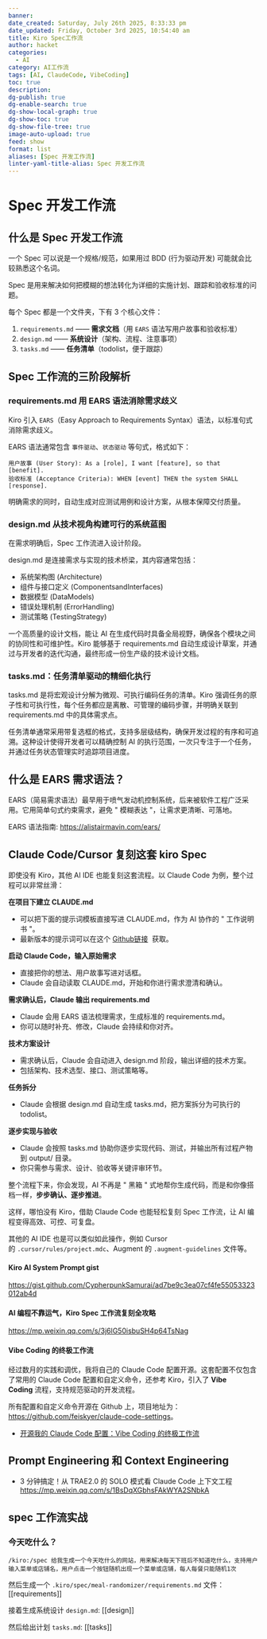 ```yaml
---
banner:
date_created: Saturday, July 26th 2025, 8:33:33 pm
date_updated: Friday, October 3rd 2025, 10:54:40 am
title: Kiro Spec工作流
author: hacket
categories:
  - AI
category: AI工作流
tags: [AI, ClaudeCode, VibeCoding]
toc: true
description:
dg-publish: true
dg-enable-search: true
dg-show-local-graph: true
dg-show-toc: true
dg-show-file-tree: true
image-auto-upload: true
feed: show
format: list
aliases: [Spec 开发工作流]
linter-yaml-title-alias: Spec 开发工作流
---
```


# Spec 开发工作流

## 什么是 Spec 开发工作流

一个 Spec 可以说是一个规格/规范，如果用过 BDD (行为驱动开发) 可能就会比较熟悉这个名词。

Spec 是用来解决如何把模糊的想法转化为详细的实施计划、跟踪和验收标准的问题。

每个 Spec 都是一个文件夹，下有 3 个核心文件：

1. `requirements.md` —— **需求文档**（用 `EARS` 语法写用户故事和验收标准）
2. `design.md` —— **系统设计**（架构、流程、注意事项）
3. `tasks.md` —— **任务清单**（todolist，便于跟踪）

## Spec 工作流的三阶段解析

### requirements.md 用 EARS 语法消除需求歧义

Kiro 引入 `EARS`（Easy Approach to Requirements Syntax）语法，以标准句式消除需求歧义。

EARS 语法通常包含 `事件驱动`、`状态驱动` 等句式，格式如下：

```
用户故事 (User Story): As a [role], I want [feature], so that [benefit].
验收标准 (Acceptance Criteria): WHEN [event] THEN the system SHALL [response].
```

明确需求的同时，自动生成对应测试用例和设计方案，从根本保障交付质量。

### design.md 从技术视角构建可行的系统蓝图

在需求明确后，Spec 工作流进入设计阶段。

design.md 是连接需求与实现的技术桥梁，其内容通常包括：

- 系统架构图 (Architecture)
- 组件与接口定义 (ComponentsandInterfaces)
- 数据模型 (DataModels)
- 错误处理机制 (ErrorHandling)
- 测试策略 (TestingStrategy)

一个高质量的设计文档，能让 AI 在生成代码时具备全局视野，确保各个模块之间的协同性和可维护性。Kiro 能够基于 requirements.md 自动生成设计草案，并通过与开发者的迭代沟通，最终形成一份生产级的技术设计文档。

### tasks.md：任务清单驱动的精细化执行

tasks.md 是将宏观设计分解为微观、可执行编码任务的清单。Kiro 强调任务的原子性和可执行性，每个任务都应是离散、可管理的编码步骤，并明确关联到 requirements.md 中的具体需求点。

任务清单通常采用带复选框的格式，支持多层级结构，确保开发过程的有序和可追溯。这种设计使得开发者可以精确控制 AI 的执行范围，一次只专注于一个任务，并通过任务状态管理实时追踪项目进度。

## 什么是 EARS 需求语法？

EARS（简易需求语法）最早用于喷气发动机控制系统，后来被软件工程广泛采用。它用简单句式约束需求，避免 " 模糊表达 "，让需求更清晰、可落地。

EARS 语法指南: <https://alistairmavin.com/ears/>

## Claude Code/Cursor 复刻这套 kiro Spec  

即使没有 Kiro，其他 AI IDE 也能复刻这套流程。以 Claude Code 为例，整个过程可以非常丝滑：

**在项目下建立 CLAUDE.md**
- 可以把下面的提示词模板直接写进 CLAUDE.md，作为 AI 协作的 " 工作说明书 "。
- 最新版本的提示词可以在这个 [Github链接](https://github.com/TencentCloudBase/CloudBase-AI-ToolKit/blob/main/config/.cursor/rules/cloudbase-rules.mdc#L21C1-L59C12)  获取。

**启动 Claude Code，输入原始需求**
- 直接把你的想法、用户故事写进对话框。
- Claude 会自动读取 CLAUDE.md，开始和你进行需求澄清和确认。

**需求确认后，Claude 输出 requirements.md**
- Claude 会用 EARS 语法梳理需求，生成标准的 requirements.md。
- 你可以随时补充、修改，Claude 会持续和你对齐。

**技术方案设计**
- 需求确认后，Claude 会自动进入 design.md 阶段，输出详细的技术方案。
- 包括架构、技术选型、接口、测试策略等。

**任务拆分**
- Claude 会根据 design.md 自动生成 tasks.md，把方案拆分为可执行的 todolist。

**逐步实现与验收**
- Claude 会按照 tasks.md 协助你逐步实现代码、测试，并输出所有过程产物到 output/ 目录。
- 你只需参与需求、设计、验收等关键评审环节。

整个流程下来，你会发现，AI 不再是 " 黑箱 " 式地帮你生成代码，而是和你像搭档一样，**步步确认、逐步推进**。

这样，哪怕没有 Kiro，借助 Claude Code 也能轻松复刻 Spec 工作流，让 AI 编程变得高效、可控、可复盘。

其他的 AI IDE 也是可以类似如此操作，例如 Cursor 的 `.cursor/rules/project.mdc`、Augment 的 `.augment-guidelines` 文件等。

#### Kiro AI System Prompt gist

<https://gist.github.com/CypherpunkSamurai/ad7be9c3ea07cf4fe55053323012ab4d>

#### AI 编程不靠运气，Kiro Spec 工作流复刻全攻略

<https://mp.weixin.qq.com/s/3j6lG50isbuSH4p64TsNag>

#### Vibe Coding 的终极工作流

经过数月的实践和调优，我将自己的 Claude Code 配置开源。这套配置不仅包含了常用的 Claude Code 配置和自定义命令，还参考 Kiro，引入了 **Vibe Coding** 流程，支持规范驱动的开发流程。

所有配置和自定义命令开源在 Github 上，项目地址为：<https://github.com/feiskyer/claude-code-settings>。

- [开源我的 Claude Code 配置：Vibe Coding 的终极工作流](https://mp.weixin.qq.com/s/QlqKEZoXJnxR1upn_U-wSg)

## Prompt Engineering 和 Context Engineering

- 3 分钟搞定！从 TRAE2.0 的 SOLO 模式看 Claude Code 上下文工程
<https://mp.weixin.qq.com/s/1BsDqXGbhsFAkWYA2SNbkA>

## spec 工作流实战

### 今天吃什么？

```shell
/kiro:/spec 给我生成一个今天吃什么的网站，用来解决每天下班后不知道吃什么，支持用户输入菜单或店铺名，用户点击一个按钮随机出现一个菜单或店铺，每人每餐只能随机1次
```

然后生成一个 `.kiro/spec/meal-randomizer/requirements.md` 文件：[[requirements]]

接着生成系统设计 `design.md`: [[design]]

然后给出计划 `tasks.md`: [[tasks]]
